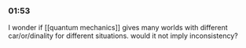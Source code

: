### 01:53
I wonder if [[quantum mechanics]] gives many worlds with different car/or/dinality for different situations. would it not imply inconsistency? 